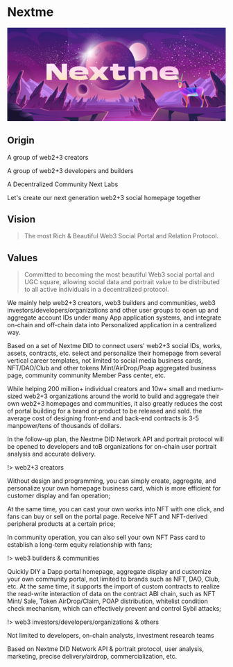 # Nextme

![](assets/images/banner/Brand_Banner_01.jpg)

## Origin

A group of web2+3 creators

A group of web2+3 developers and builders

A Decentralized Community Next Labs

Let's create our next generation web2+3 social homepage together

## Vision

> The most Rich & Beautiful Web3 Social Portal and Relation Protocol.

## Values

> Committed to becoming the most beautiful Web3 social portal and UGC square, allowing social data and portrait value to be distributed to all active individuals in a decentralized protocol.

<p>We mainly help web2+3 creators, web3 builders and communities, web3 investors/developers/organizations and other user groups to open up and aggregate account IDs under many App application systems, and integrate on-chain and off-chain data into Personalized application in a centralized way.</p>
<p>Based on a set of Nextme DID to connect users' web2+3 social IDs, works, assets, contracts, etc. select and personalize their homepage from several vertical career templates, not limited to social media business cards, NFT/DAO/Club and other tokens Mint/AirDrop/Poap aggregated business page, community community Member Pass center, etc.</p>
<p>While helping 200 million+ individual creators and 10w+ small and medium-sized web2+3 organizations around the world to build and aggregate their own web2+3 homepages and communities, it also greatly reduces the cost of portal building for a brand or product to be released and sold. the average cost of designing front-end and back-end contracts is 3-5 manpower/tens of thousands of dollars.</p>
<p>In the follow-up plan, the Nextme DID Network API and portrait protocol will be opened to developers and toB organizations for on-chain user portrait analysis and accurate delivery.</p>

!> web2+3 creators

<p>Without design and programming, you can simply create, aggregate, and personalize your own homepage business card, which is more efficient for customer display and fan operation;</p>
<p>At the same time, you can cast your own works into NFT with one click, and fans can buy or sell on the portal page. Receive NFT and NFT-derived peripheral products at a certain price;</p>
<p>In community operation, you can also sell your own NFT Pass card to establish a long-term equity relationship with fans;</p>

!> web3 builders & communities

<p>Quickly DIY a Dapp portal homepage, aggregate display and customize your own community portal, not limited to brands such as NFT, DAO, Club, etc. At the same time, it supports the import of custom contracts to realize the read-write interaction of data on the contract ABI chain, such as NFT Mint/ Sale, Token AirDrop/Claim, POAP distribution, whitelist condition check mechanism, which can effectively prevent and control Sybil attacks;</p>

!> web3 investors/developers/organizations & others

<p>Not limited to developers, on-chain analysts, investment research teams</p>
<p>Based on Nextme DID Network API & portrait protocol, user analysis, marketing, precise delivery/airdrop, commercialization, etc.</p>
